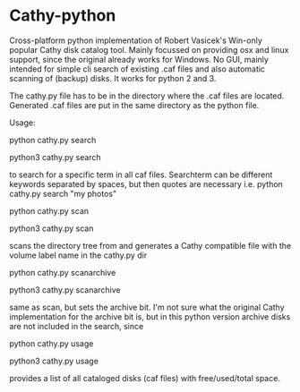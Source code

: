 # Cathy-python
Cross-platform python implementation of Robert Vasicek's Win-only popular Cathy disk catalog tool. Mainly focussed on providing osx and linux support, since the original already works for Windows. No GUI, mainly intended for simple cli search of existing .caf files and also automatic scanning of (backup) disks. It works for python 2 and 3.

The cathy.py file has to be in the directory where the .caf files are located. Generated .caf files are put in the same directory as the python file.

Usage:

python cathy.py search <keyword>
  
python3 cathy.py search <keyword>
  
  to search for a specific term in all caf files. Searchterm can be different keywords separated by spaces, but then quotes are necessary
  i.e. python cathy.py search "my photos"
  
python cathy.py scan <path>
  
python3 cathy.py scan <path>
  
  scans the directory tree from <path> and generates a Cathy compatible file with the volume label name in the cathy.py dir
  
python cathy.py scanarchive <path>
  
python3 cathy.py scanarchive <path>
  
  same as scan, but sets the archive bit. I'm not sure what the original Cathy implementation for the archive bit is,
  but in this python version archive disks are not included in the search, since

python cathy.py usage

python3 cathy.py usage

  provides a list of all cataloged disks (caf files) with free/used/total space.
